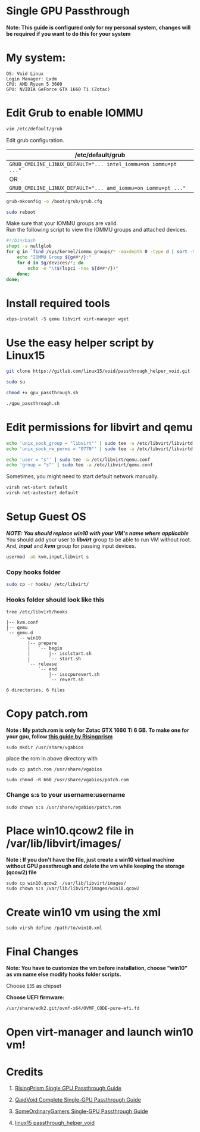 # Single GPU Passthrough

**Note: This guide is configured only for my personal system, changes will be required if you want to do this for your system**

# My system:
```
OS: Void Linux 
Login Manager: Lxdm 
CPU: AMD Ryzen 5 3600 
GPU: NVIDIA GeForce GTX 1660 Ti (Zotac) 
```
# Edit Grub to enable IOMMU

```sh
vim /etc/default/grub
```

Edit grub configuration.

| /etc/default/grub |
| ----- |
| `GRUB_CMDLINE_LINUX_DEFAULT="... intel_iommu=on iommu=pt ..."` |
| OR |
| `GRUB_CMDLINE_LINUX_DEFAULT="... amd_iommu=on iommu=pt ..."` |

```sh
grub-mkconfig -o /boot/grub/grub.cfg
```
```sh
sudo reboot
```
Make sure that your IOMMU groups are valid. \
Run the following script to view the IOMMU groups and attached devices. 

```sh
#!/bin/bash
shopt -s nullglob
for g in `find /sys/kernel/iommu_groups/* -maxdepth 0 -type d | sort -V`; do
    echo "IOMMU Group ${g##*/}:"
    for d in $g/devices/*; do
        echo -e "\t$(lspci -nns ${d##*/})"
    done;
done;
```
# **Install required tools**
```
xbps-install -S qemu libvirt virt-manager wget
```
# **Use the easy helper script by Linux15**
```sh
git clone https://gitlab.com/linux15/void/passthrough_helper_void.git

sudo su

chmod +x gpu_passthrough.sh

./gpu_passthrough.sh
```

# **Edit permissions for libvirt and qemu**
```sh
echo 'unix_sock_group = "libvirt"' | sudo tee -a /etc/libvirt/libvirtd.conf
echo 'unix_sock_rw_perms = "0770"' | sudo tee -a /etc/libvirt/libvirtd.conf
```

```sh
echo 'user = "s"' | sudo tee -a /etc/libvirt/qemu.conf
echo 'group = "s"' | sudo tee -a /etc/libvirt/qemu.conf
```
Sometimes, you might need to start default network manually.

```sh
virsh net-start default
virsh net-autostart default
```

# **Setup Guest OS**
***NOTE: You should replace win10 with your VM's name where applicable*** \
You should add your user to ***libvirt*** group to be able to run VM without root. And, ***input*** and ***kvm*** group for passing input devices.
```sh
usermod -aG kvm,input,libvirt s
```
### **Copy hooks folder**
```sh
sudo cp -r hooks/ /etc/libvirt/
```
### Hooks folder should look like this

```tree /etc/libvirt/hooks```

```/etc/libvirt/hooks
|-- kvm.conf
|-- qemu
`-- qemu.d
    `-- win10
        |-- prepare
        |   `-- begin
        |       |-- isolstart.sh
        |       `-- start.sh
        `-- release
            `-- end
                |-- isocpurevert.sh
                `-- revert.sh

6 directories, 6 files 
```

# **Copy patch.rom**
**Note : My patch.rom is only for Zotac GTX 1660 Ti 6 GB. To make one for your gpu, follow [this guide by Risingprism](https://gitlab.com/risingprismtv/single-gpu-passthrough/-/wikis/home)**
```
sudo mkdir /usr/share/vgabios
```
place the rom in above directory with
```
sudo cp patch.rom /usr/share/vgabios
```

```
sudo chmod -R 660 /usr/share/vgabios/patch.rom
```

### Change s:s to your username:username
```
sudo chown s:s /usr/share/vgabios/patch.rom
```
# Place win10.qcow2 file in /var/lib/libvirt/images/
**Note : If you don't have the file, just create a win10 virtual machine without GPU passthrough and delete the vm while keeping the storage (qcow2) file** 

```
sudo cp win10.qcow2  /var/lib/libvirt/images/
sudo chown s:s /var/lib/libvirt/images/win10.qcow2
```
# Create win10 vm using the xml
```
sudo virsh define /path/to/win10.xml
```
# Final Changes
**Note: You have to customize the vm before installation,
choose "win10" as vm name else modify hooks folder scripts.**

Choose ```Q35``` as chipset


**Choose UEFI firmware:**
```
/usr/share/edk2.git/ovmf-x64/OVMF_CODE-pure-efi.fd
```

# Open virt-manager and launch win10 vm!

# Credits

1) [RisingPrism Single GPU Passthrough Guide](https://gitlab.com/risingprismtv/single-gpu-passthrough)

2) [QaidVoid Complete Single-GPU Passthrough Guide](https://github.com/QaidVoid/Complete-Single-GPU-Passthrough)

3) [SomeOrdinaryGamers Single-GPU Passthrough Guide ](https://www.youtube.com/watch?v=BUSrdUoedTo)

4) [linux15 passthrough_helper_void](https://gitlab.com/linux15/void/passthrough_helper_void)

